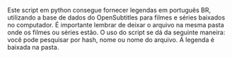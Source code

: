 Este script em python consegue fornecer legendas em português BR, utilizando a base de dados do OpenSubtitles para filmes e séries baixados no computador. É importante lembrar de deixar o arquivo na mesma pasta onde os filmes ou séries estão. O uso do script se dá da seguinte maneira: você pode pesquisar por hash, nome ou nome do arquivo. A legenda é baixada na pasta.